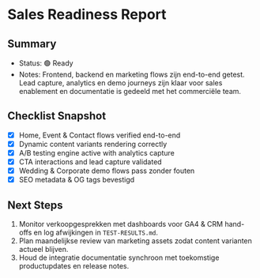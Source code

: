 # Sales Readiness Report

## Summary
- Status: 🟢 Ready
- Notes: Frontend, backend en marketing flows zijn end-to-end getest. Lead capture, analytics en demo journeys zijn klaar voor sales enablement en documentatie is gedeeld met het commerciële team.

## Checklist Snapshot
- [x] Home, Event & Contact flows verified end-to-end
- [x] Dynamic content variants rendering correctly
- [x] A/B testing engine active with analytics capture
- [x] CTA interactions and lead capture validated
- [x] Wedding & Corporate demo flows pass zonder fouten
- [x] SEO metadata & OG tags bevestigd

## Next Steps
1. Monitor verkoopgesprekken met dashboards voor GA4 & CRM hand-offs en log afwijkingen in `TEST-RESULTS.md`.
2. Plan maandelijkse review van marketing assets zodat content varianten actueel blijven.
3. Houd de integratie documentatie synchroon met toekomstige productupdates en release notes.
